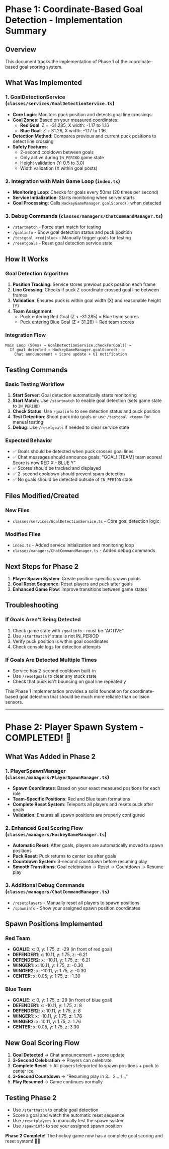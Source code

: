 # Phase 1: Coordinate-Based Goal Detection - Implementation Summary

## Overview
This document tracks the implementation of Phase 1 of the coordinate-based goal scoring system.

## What Was Implemented

### 1. GoalDetectionService (`classes/services/GoalDetectionService.ts`)
- **Core Logic**: Monitors puck position and detects goal line crossings
- **Goal Zones**: Based on your measured coordinates:
  - **Red Goal**: Z = -31.285, X width: -1.17 to 1.16
  - **Blue Goal**: Z = 31.26, X width: -1.17 to 1.16
- **Detection Method**: Compares previous and current puck positions to detect line crossing
- **Safety Features**: 
  - 2-second cooldown between goals
  - Only active during `IN_PERIOD` game state
  - Height validation (Y: 0.5 to 3.0)
  - Width validation (X within goal posts)

### 2. Integration with Main Game Loop (`index.ts`)
- **Monitoring Loop**: Checks for goals every 50ms (20 times per second)
- **Service Initialization**: Starts monitoring when server starts
- **Goal Processing**: Calls `HockeyGameManager.goalScored()` when detected

### 3. Debug Commands (`classes/managers/ChatCommandManager.ts`)
- `/startmatch` - Force start match for testing
- `/goalinfo` - Show goal detection status and puck position
- `/testgoal <red|blue>` - Manually trigger goals for testing
- `/resetgoals` - Reset goal detection service state

## How It Works

### Goal Detection Algorithm
1. **Position Tracking**: Service stores previous puck position each frame
2. **Line Crossing**: Checks if puck Z coordinate crossed goal line between frames
3. **Validation**: Ensures puck is within goal width (X) and reasonable height (Y)
4. **Team Assignment**: 
   - Puck entering Red Goal (Z < -31.285) = Blue team scores
   - Puck entering Blue Goal (Z > 31.26) = Red team scores

### Integration Flow
```
Main Loop (50ms) → GoalDetectionService.checkForGoal() → 
  If goal detected → HockeyGameManager.goalScored() → 
    Chat announcement + Score update + UI notification
```

## Testing Commands

### Basic Testing Workflow
1. **Start Server**: Goal detection automatically starts monitoring
2. **Start Match**: Use `/startmatch` to enable goal detection (sets game state to `IN_PERIOD`)
3. **Check Status**: Use `/goalinfo` to see detection status and puck position
4. **Test Detection**: Shoot puck into goals or use `/testgoal <team>` for manual testing
5. **Debug**: Use `/resetgoals` if needed to clear service state

### Expected Behavior
- ✅ Goals should be detected when puck crosses goal lines
- ✅ Chat messages should announce goals: "GOAL! [TEAM] team scores! Score is now RED X - BLUE Y"
- ✅ Scores should be tracked and displayed
- ✅ 2-second cooldown should prevent spam detection
- ✅ No goals should be detected outside of `IN_PERIOD` state

## Files Modified/Created

### New Files
- `classes/services/GoalDetectionService.ts` - Core goal detection logic

### Modified Files
- `index.ts` - Added service initialization and monitoring loop
- `classes/managers/ChatCommandManager.ts` - Added debug commands

## Next Steps for Phase 2
1. **Player Spawn System**: Create position-specific spawn points
2. **Goal Reset Sequence**: Reset players and puck after goals
3. **Enhanced Game Flow**: Improve transitions between game states

## Troubleshooting

### If Goals Aren't Being Detected
1. Check game state with `/goalinfo` - must be "ACTIVE"
2. Use `/startmatch` if state is not IN_PERIOD
3. Verify puck position is within goal coordinates
4. Check console logs for detection attempts

### If Goals Are Detected Multiple Times
- Service has 2-second cooldown built-in
- Use `/resetgoals` to clear any stuck state
- Check that puck isn't bouncing on goal line repeatedly

This Phase 1 implementation provides a solid foundation for coordinate-based goal detection that should be much more reliable than collision sensors.

---

# Phase 2: Player Spawn System - COMPLETED! 🎉

## What Was Added in Phase 2

### 1. PlayerSpawnManager (`classes/managers/PlayerSpawnManager.ts`)
- **Spawn Coordinates**: Based on your exact measured positions for each role
- **Team-Specific Positions**: Red and Blue team formations
- **Complete Reset System**: Teleports all players and resets puck after goals
- **Validation**: Ensures all spawn positions are properly configured

### 2. Enhanced Goal Scoring Flow (`classes/managers/HockeyGameManager.ts`)
- **Automatic Reset**: After goals, players are automatically moved to spawn positions
- **Puck Reset**: Puck returns to center ice after goals
- **Countdown System**: 3-second countdown before resuming play
- **Smooth Transitions**: Goal celebration → Reset → Countdown → Resume play

### 3. Additional Debug Commands (`classes/managers/ChatCommandManager.ts`)
- `/resetplayers` - Manually reset all players to spawn positions
- `/spawninfo` - Show your assigned spawn position coordinates

## Spawn Positions Implemented

### Red Team
- **GOALIE**: x: 0, y: 1.75, z: -29 (in front of red goal)
- **DEFENDER1**: x: 10.11, y: 1.75, z: -6.21
- **DEFENDER2**: x: -10.11, y: 1.75, z: -6.21
- **WINGER1**: x: 10.11, y: 1.75, z: -0.30
- **WINGER2**: x: -10.11, y: 1.75, z: -0.30
- **CENTER**: x: 0.05, y: 1.75, z: -1.30

### Blue Team
- **GOALIE**: x: 0, y: 1.75, z: 29 (in front of blue goal)
- **DEFENDER1**: x: -10.11, y: 1.75, z: 8
- **DEFENDER2**: x: 10.11, y: 1.75, z: 8
- **WINGER1**: x: -10.11, y: 1.75, z: 1.76
- **WINGER2**: x: 10.11, y: 1.75, z: 1.76
- **CENTER**: x: 0.05, y: 1.75, z: 3.30

## New Goal Scoring Flow
1. **Goal Detected** → Chat announcement + score update
2. **3-Second Celebration** → Players can celebrate
3. **Complete Reset** → All players teleported to spawn positions + puck to center ice
4. **3-Second Countdown** → "Resuming play in 3... 2... 1..."
5. **Play Resumed** → Game continues normally

## Testing Phase 2
- Use `/startmatch` to enable goal detection
- Score a goal and watch the automatic reset sequence
- Use `/resetplayers` to manually test the spawn system
- Use `/spawninfo` to see your assigned spawn position

**Phase 2 Complete!** The hockey game now has a complete goal scoring and reset system! 🏒✨ 